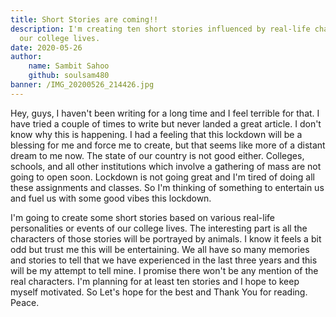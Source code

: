 ```yaml
---
title: Short Stories are coming!!
description: I'm creating ten short stories influenced by real-life characters of
  our college lives.
date: 2020-05-26
author: 
    name: Sambit Sahoo
    github: soulsam480
banner: /IMG_20200526_214426.jpg
---
```

Hey, guys, I haven't been writing for a long time and I feel terrible for that. I have tried a couple of times to write but never landed a great article. I don't know why this is happening. I had a feeling that this lockdown will be a blessing for me and force me to create, but that seems like more of a distant dream to me now. The state of our country is not good either. Colleges, schools, and all other institutions which involve a gathering of mass are not going to open soon. Lockdown is not going great and I'm tired of doing all these assignments and classes. So I'm thinking of something to entertain us and fuel us with some good vibes this lockdown.

I'm going to create some short stories based on various real-life personalities or events of our college lives. The interesting part is all the characters of those stories will be portrayed by animals. I know it feels a bit odd but trust me this will be entertaining. We all have so many memories and stories to tell that we have experienced in the last three years and this will be my attempt to tell mine. I promise there won't be any mention of the real characters. I'm planning for at least ten stories and I hope to keep myself motivated. So Let's hope for the best and Thank You for reading. 
Peace.